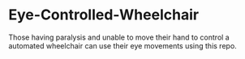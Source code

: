 # Eye-Controlled-Wheelchair
Those having paralysis and unable to move their hand to control a automated wheelchair can use their eye movements using this repo.
